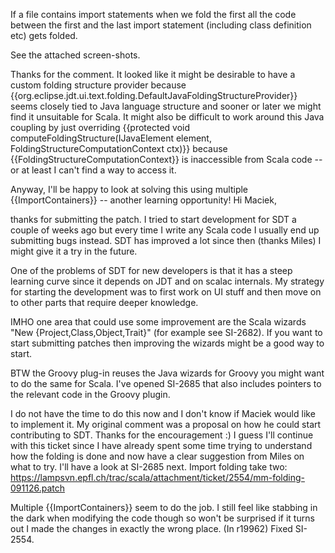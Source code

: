 If a file contains import statements when we fold the first all the code between the first and the last import statement (including class definition etc) gets folded.

See the attached screen-shots.



Thanks for the comment. It looked like it might be desirable to have a custom folding structure provider because {{org.eclipse.jdt.ui.text.folding.DefaultJavaFoldingStructureProvider}} seems closely tied to Java language structure and sooner or later we might find it unsuitable for Scala. It might also be difficult to work around this Java coupling by just overriding 
{{protected void computeFoldingStructure(IJavaElement element, FoldingStructureComputationContext ctx)}} 
because {{FoldingStructureComputationContext}} is inaccessible from Scala code -- or at least I can't find a way to access it.

Anyway, I'll be happy to look at solving this using multiple {{ImportContainers}} -- another learning opportunity!
Hi Maciek,

thanks for submitting the patch. I tried to start development for SDT a couple of weeks ago but every time I write any Scala code I usually end up submitting bugs instead. SDT has improved a lot since then (thanks Miles) I might give it a try in the future.

One of the problems of SDT for new developers is that it has a steep learning curve since it depends on JDT and on scalac internals. My strategy for starting the development was to first work on UI stuff and then move on to other parts that require deeper knowledge.

IMHO one area that could use some improvement are the Scala wizards "New {Project,Class,Object,Trait}" (for example see SI-2682). If you want to start submitting patches then improving the wizards might be a good way to start.

BTW the Groovy plug-in reuses the Java wizards for Groovy you might want to do the same for Scala.
I've opened SI-2685 that also includes pointers to the relevant code in the Groovy plugin.

I do not have the time to do this now and I don't know if Maciek would like to implement it. My original comment was a proposal on how he could start contributing to SDT.
Thanks for the encouragement :) I guess I'll continue with this ticket since I have already spent some time trying to understand how the folding is done and now have a clear suggestion from Miles on what to try. I'll have a look at SI-2685 next.
Import folding take two: https://lampsvn.epfl.ch/trac/scala/attachment/ticket/2554/mm-folding-091126.patch

Multiple {{ImportContainers}} seem to do the job. I still feel like stabbing in the dark when modifying the code though so won't be surprised if it turns out I made the changes in exactly the wrong place.
(In r19962) Fixed SI-2554.
